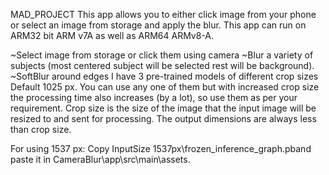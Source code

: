 MAD_PROJECT
This app allows you to either click image from your phone or select an image from storage and apply the blur. This app can run on ARM32 bit ARM v7A as well as ARM64 ARMv8-A.

~Select image from storage or click them using camera ~Blur a variety of subjects (most centered subject will be selected rest will be background). ~SoftBlur around edges I have 3 pre-trained models of different crop sizes Default 1025 px. You can use any one of them but with increased crop size the processing time also increases (by a lot), so use them as per your requirement. Crop size is the size of the image that the input image will be resized to and sent for processing. The output dimensions are always less than crop size.

For using 1537 px: Copy InputSize 1537px\frozen_inference_graph.pband paste it in CameraBlur\app\src\main\assets.
